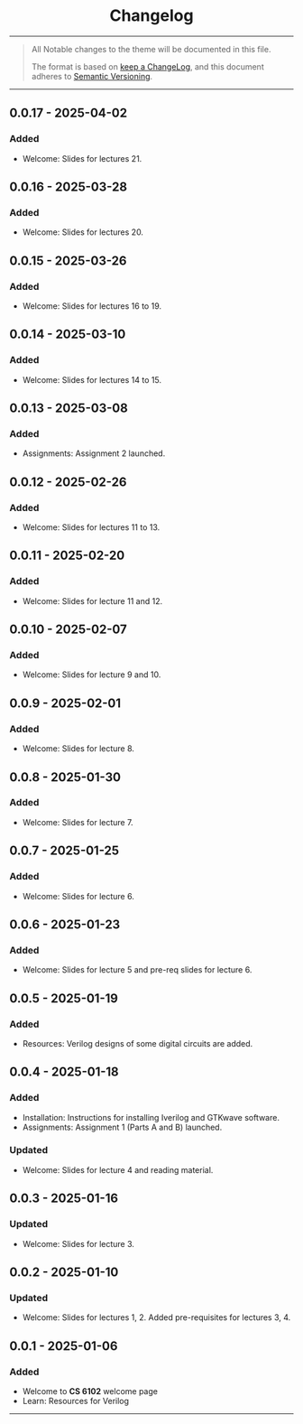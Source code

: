 
<center>
    <h1>Changelog</h1>
</center>

---

> All Notable changes to the theme will be documented in this file.
>
> The format is based on [keep a ChangeLog](https://keepachangelog.com/en/1.1.0/), and this document adheres to [Semantic Versioning](https://semver.org/spec/v2.0.0.html).

---

## 0.0.17 - 2025-04-02

### Added

- Welcome: Slides for lectures 21.

## 0.0.16 - 2025-03-28

### Added

- Welcome: Slides for lectures 20.

## 0.0.15 - 2025-03-26

### Added

- Welcome: Slides for lectures 16 to 19.

## 0.0.14 - 2025-03-10

### Added

- Welcome: Slides for lectures 14 to 15.

## 0.0.13 - 2025-03-08

### Added

- Assignments: Assignment 2 launched.

## 0.0.12 - 2025-02-26

### Added

- Welcome: Slides for lectures 11 to 13.

## 0.0.11 - 2025-02-20

### Added

- Welcome: Slides for lecture 11 and 12.

## 0.0.10 - 2025-02-07

### Added

- Welcome: Slides for lecture 9 and 10.

## 0.0.9 - 2025-02-01

### Added

- Welcome: Slides for lecture 8.

## 0.0.8 - 2025-01-30

### Added

- Welcome: Slides for lecture 7.

## 0.0.7 - 2025-01-25

### Added

- Welcome: Slides for lecture 6.

## 0.0.6 - 2025-01-23

### Added

- Welcome: Slides for lecture 5 and pre-req slides for lecture 6.

## 0.0.5 - 2025-01-19

### Added

- Resources: Verilog designs of some digital circuits are added.

## 0.0.4 - 2025-01-18

### Added

- Installation: Instructions for installing Iverilog and GTKwave software.
- Assignments: Assignment 1 (Parts A and B) launched.

### Updated

- Welcome: Slides for lecture 4 and reading material.

## 0.0.3 - 2025-01-16

### Updated

- Welcome: Slides for lecture 3.

## 0.0.2 - 2025-01-10

### Updated

- Welcome: Slides for lectures 1, 2. Added pre-requisites for lectures 3, 4.

## 0.0.1 - 2025-01-06

### Added

- Welcome to **CS 6102** welcome page
- Learn: Resources for Verilog

---
